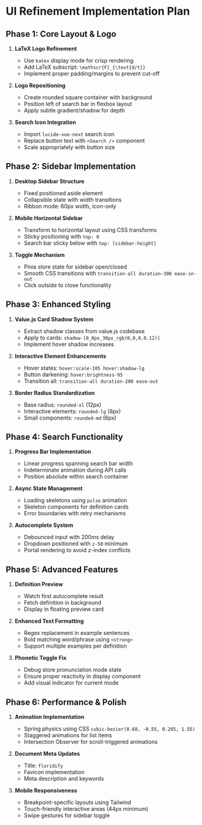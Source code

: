 # UI Refinement Implementation Plan

## Phase 1: Core Layout & Logo
1. **LaTeX Logo Refinement**
   - Use `katex` display mode for crisp rendering
   - Add LaTeX subscript: `\mathscr{F}_{\text{d/t}}`
   - Implement proper padding/margins to prevent cut-off

2. **Logo Repositioning**
   - Create rounded square container with background
   - Position left of search bar in flexbox layout
   - Apply subtle gradient/shadow for depth

3. **Search Icon Integration**
   - Import `lucide-vue-next` search icon
   - Replace button text with `<Search />` component
   - Scale appropriately with button size

## Phase 2: Sidebar Implementation
1. **Desktop Sidebar Structure**
   - Fixed positioned aside element
   - Collapsible state with width transitions
   - Ribbon mode: 60px width, icon-only

2. **Mobile Horizontal Sidebar**
   - Transform to horizontal layout using CSS transforms
   - Sticky positioning with `top: 0`
   - Search bar sticky below with `top: [sidebar-height]`

3. **Toggle Mechanism**
   - Pinia store state for sidebar open/closed
   - Smooth CSS transitions with `transition-all duration-300 ease-in-out`
   - Click outside to close functionality

## Phase 3: Enhanced Styling
1. **Value.js Card Shadow System**
   - Extract shadow classes from value.js codebase
   - Apply to cards: `shadow-[0_8px_30px_rgb(0,0,0,0.12)]`
   - Implement hover shadow increases

2. **Interactive Element Enhancements**
   - Hover states: `hover:scale-105 hover:shadow-lg`
   - Button darkening: `hover:brightness-95`
   - Transition all: `transition-all duration-200 ease-out`

3. **Border Radius Standardization**
   - Base radius: `rounded-xl` (12px)
   - Interactive elements: `rounded-lg` (8px)
   - Small components: `rounded-md` (6px)

## Phase 4: Search Functionality
1. **Progress Bar Implementation**
   - Linear progress spanning search bar width
   - Indeterminate animation during API calls
   - Position absolute within search container

2. **Async State Management**
   - Loading skeletons using `pulse` animation
   - Skeleton components for definition cards
   - Error boundaries with retry mechanisms

3. **Autocomplete System**
   - Debounced input with 200ms delay
   - Dropdown positioned with `z-50` minimum
   - Portal rendering to avoid z-index conflicts

## Phase 5: Advanced Features
1. **Definition Preview**
   - Watch first autocomplete result
   - Fetch definition in background
   - Display in floating preview card

2. **Enhanced Text Formatting**
   - Regex replacement in example sentences
   - Bold matching word/phrase using `<strong>`
   - Support multiple examples per definition

3. **Phonetic Toggle Fix**
   - Debug store pronunciation mode state
   - Ensure proper reactivity in display component
   - Add visual indicator for current mode

## Phase 6: Performance & Polish
1. **Animation Implementation**
   - Spring physics using CSS `cubic-bezier(0.68, -0.55, 0.265, 1.55)`
   - Staggered animations for list items
   - Intersection Observer for scroll-triggered animations

2. **Document Meta Updates**
   - Title: `floridify`
   - Favicon implementation
   - Meta description and keywords

3. **Mobile Responsiveness**
   - Breakpoint-specific layouts using Tailwind
   - Touch-friendly interactive areas (44px minimum)
   - Swipe gestures for sidebar toggle